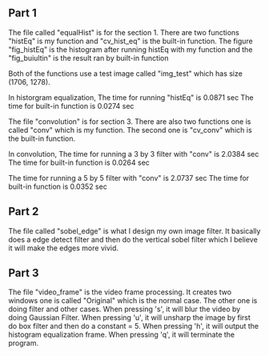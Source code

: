 ## Part 1
The file called "equalHist" is for the section 1.
There are two functions "histEq" is my function and "cv_hist_eq" is the built-in function.
The figure "fig_histEq" is the histogram after running histEq with my function and the "fig_buiultin" is the result ran by built-in function

Both of the functions use a test image called "img_test" which has size (1706, 1278).

In historgram equalization,
The time for running "histEq" is 0.0871 sec
The time for built-in function is 0.0274 sec



The file "convolution" is for section 3.
There are also two functions one is called "conv" which is my function.
The second one is "cv_conv" which is the built-in function.


In convolution,
The time for running a 3 by 3 filter with "conv" is 2.0384 sec
The time for built-in function is 0.0264 sec

The time for running a 5 by 5 filter with "conv" is 2.0737 sec
The time for built-in function is 0.0352 sec


## Part 2
The file called "sobel_edge" is what I design my own image filter.
It basically does a edge detect filter and then do the vertical sobel filter which I believe it will make the edges more vivid.


## Part 3
The file "video_frame" is the video frame processing.
It creates two windows one is called "Original"  which is the normal case.
The other one is doing filter and other cases.
When pressing 's', it will blur the video by doing Gaussian Filter.
When pressing 'u',  it will unsharp the image by first do box filter and then do a constant = 5.
When pressing 'h', it will output the histogram equalization frame.
When pressing 'q', it will terminate the program.
